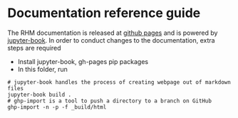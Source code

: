 # Documentation reference guide

The RHM documentation is released at [github pages](https://silence2107.github.io/Rotochemical-heating-manager) 
and is powered by [jupyter-book](https://jupyterbook.org/en/stable/intro.html). In order to conduct changes to the documentation,
extra steps are required
  - Install jupyter-book, gh-pages pip packages
  - In this folder, run
```{bash}
# jupyter-book handles the process of creating webpage out of markdown files
jupyter-book build .
# ghp-import is a tool to push a directory to a branch on GitHub
ghp-import -n -p -f _build/html
```
